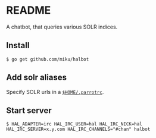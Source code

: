 README
======

A chatbot, that queries various SOLR indices.

Install
-------

    $ go get github.com/miku/halbot


Add solr aliases
----------------

Specify SOLR urls in a [`$HOME/.parrotrc`](https://github.com/miku/halbot/blob/master/.parrotrc).


Start server
------------

    $ HAL_ADAPTER=irc HAL_IRC_USER=hal HAL_IRC_NICK=hal HAL_IRC_SERVER=x.y.com HAL_IRC_CHANNELS="#chan" halbot
